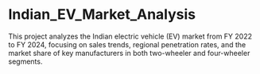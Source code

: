 # Indian_EV_Market_Analysis
This project analyzes the Indian electric vehicle (EV) market from FY 2022 to FY 2024, focusing on sales trends, regional penetration rates, and the market share of key manufacturers in both two-wheeler and four-wheeler segments.
